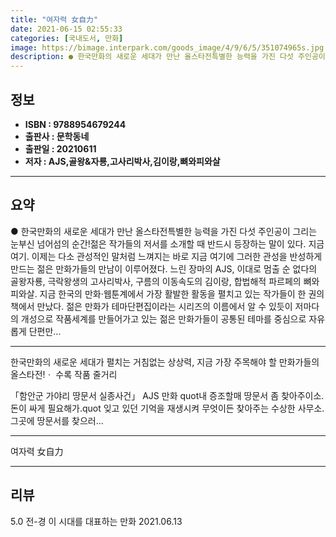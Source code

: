 ```yaml
---
title: "여자력 女自力"
date: 2021-06-15 02:55:33
categories: [국내도서, 만화]
image: https://bimage.interpark.com/goods_image/4/9/6/5/351074965s.jpg
description: ● 한국만화의 새로운 세대가 만난 올스타전특별한 능력을 가진 다섯 주인공이 그리는 눈부신 넘어섬의 순간!젊은 작가들의 저서를 소개할 때 반드시 등장하는 말이 있다. 지금 여기. 이제는 다소 관성적인 말처럼 느껴지는 바로 지금 여기에 그러한 관성을 반성하게 만드는 젊은 만화가들의 만남이
---
```


## **정보**

- **ISBN : 9788954679244**
- **출판사 : 문학동네**
- **출판일 : 20210611**
- **저자 : AJS,골왕&자룡,고사리박사,김이랑,뼈와피와살**

------



## **요약**

●  한국만화의 새로운 세대가 만난 올스타전특별한 능력을 가진 다섯 주인공이 그리는 눈부신 넘어섬의 순간!젊은 작가들의 저서를 소개할 때 반드시 등장하는 말이 있다. 지금 여기. 이제는 다소 관성적인 말처럼 느껴지는 바로 지금 여기에 그러한 관성을 반성하게 만드는 젊은 만화가들의 만남이 이루어졌다. 느린 장마의 AJS, 이대로 멈출 순 없다의 골왕자룡, 극락왕생의 고사리박사, 구름의 이동속도의 김이랑, 합법해적 파르페의 뼈와피와살. 지금 한국의 만화·웹툰계에서 가장 활발한 활동을 펼치고 있는 작가들이 한 권의 책에서 만났다. 젊은 만화가 테마단편집이라는 시리즈의 이름에서 알 수 있듯이 저마다의 개성으로 작품세계를 만들어가고 있는 젊은 만화가들이 공통된 테마를 중심으로 자유롭게 단편만...

------

한국만화의 새로운 세대가 펼치는 거침없는 상상력,
지금 가장 주목해야 할 만화가들의 올스타전!ㆍ 수록 작품 줄거리 

「함안군 가야리 땅문서 실종사건」 AJS 만화
quot내 증조할매 땅문서 좀 찾아주이소. 돈이 싸게 필요해가.quot
잊고 있던 기억을 재생시켜 무엇이든 찾아주는 수상한 사무소. 그곳에 땅문서를 찾으러... 

------


여자력 女自力 

------


## **리뷰** 

5.0 전-경 이 시대를 대표하는 만화 2021.06.13 <br/>